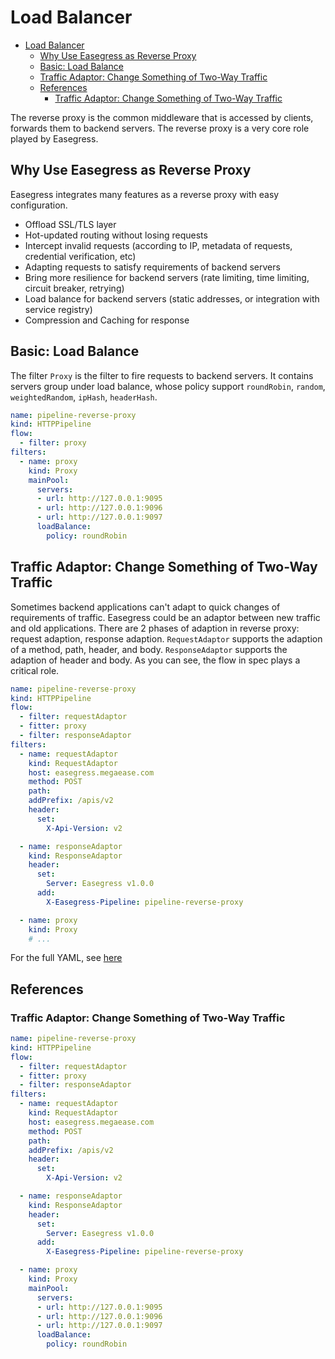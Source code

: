 # Load Balancer

- [Load Balancer](#load-balancer)
  - [Why Use Easegress as Reverse Proxy](#why-use-easegress-as-reverse-proxy)
  - [Basic: Load Balance](#basic-load-balance)
  - [Traffic Adaptor: Change Something of Two-Way Traffic](#traffic-adaptor-change-something-of-two-way-traffic)
  - [References](#references)
    - [Traffic Adaptor: Change Something of Two-Way Traffic](#traffic-adaptor-change-something-of-two-way-traffic-1)

The reverse proxy is the common middleware that is accessed by clients, forwards them to backend servers. The reverse proxy is a very core role played by Easegress.

## Why Use Easegress as Reverse Proxy

Easegress integrates many features as a reverse proxy with easy configuration.

- Offload SSL/TLS layer
- Hot-updated routing without losing requests
- Intercept invalid requests (according to IP, metadata of requests, credential verification, etc)
- Adapting requests to satisfy requirements of backend servers
- Bring more resilience for backend servers (rate limiting, time limiting, circuit breaker, retrying)
- Load balance for backend servers (static addresses, or integration with service registry)
- Compression and Caching for response

## Basic: Load Balance

The filter `Proxy` is the filter to fire requests to backend servers. It contains servers group under load balance, whose policy support `roundRobin`, `random`, `weightedRandom`, `ipHash`, `headerHash`.

```yaml
name: pipeline-reverse-proxy
kind: HTTPPipeline
flow:
  - filter: proxy
filters:
  - name: proxy
    kind: Proxy
    mainPool:
      servers:
      - url: http://127.0.0.1:9095
      - url: http://127.0.0.1:9096
      - url: http://127.0.0.1:9097
      loadBalance:
        policy: roundRobin
```

## Traffic Adaptor: Change Something of Two-Way Traffic

Sometimes backend applications can't adapt to quick changes of requirements of traffic. Easegress could be an adaptor between new traffic and old applications. There are 2 phases of adaption in reverse proxy: request adaption, response adaption. `RequestAdaptor` supports the adaption of a method, path, header, and body. `ResponseAdaptor` supports the adaption of header and body. As you can see, the flow in spec plays a critical role.

```yaml
name: pipeline-reverse-proxy
kind: HTTPPipeline
flow:
  - filter: requestAdaptor
  - fitter: proxy
  - filter: responseAdaptor
filters:
  - name: requestAdaptor
    kind: RequestAdaptor
    host: easegress.megaease.com
    method: POST
    path:
    addPrefix: /apis/v2
    header:
      set:
        X-Api-Version: v2

  - name: responseAdaptor
    kind: ResponseAdaptor
    header:
      set:
        Server: Easegress v1.0.0
      add:
        X-Easegress-Pipeline: pipeline-reverse-proxy

  - name: proxy
    kind: Proxy
    # ...
```

For the full YAML, see [here](#traffic-adaptor-change-something-of-two-way-traffic-1)

## References

### Traffic Adaptor: Change Something of Two-Way Traffic

```yaml
name: pipeline-reverse-proxy
kind: HTTPPipeline
flow:
  - filter: requestAdaptor
  - fitter: proxy
  - filter: responseAdaptor
filters:
  - name: requestAdaptor
    kind: RequestAdaptor
    host: easegress.megaease.com
    method: POST
    path:
    addPrefix: /apis/v2
    header:
      set:
        X-Api-Version: v2

  - name: responseAdaptor
    kind: ResponseAdaptor
    header:
      set:
        Server: Easegress v1.0.0
      add:
        X-Easegress-Pipeline: pipeline-reverse-proxy

  - name: proxy
    kind: Proxy
    mainPool:
      servers:
      - url: http://127.0.0.1:9095
      - url: http://127.0.0.1:9096
      - url: http://127.0.0.1:9097
      loadBalance:
        policy: roundRobin
```
